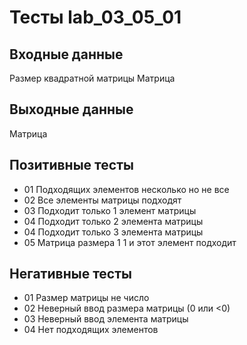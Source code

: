 # Тесты lab_03_05_01

## Входные данные
Размер квадратной матрицы
Матрица

## Выходные данные
Матрица

## Позитивные тесты
- 01 Подходящих элементов несколько но не все
- 02 Все элементы матрицы подходят
- 03 Подходит только 1 элемент матрицы
- 04 Подходит только 2 элемента матрицы
- 04 Подходит только 3 элемента матрицы
- 05 Матрица размера 1 1 и этот элемент подходит

## Негативные тесты
- 01 Размер матрицы не число
- 02 Неверный ввод размера матрицы (0 или <0)
- 03 Неверный ввод элемента матрицы
- 04 Нет подходящих элементов


